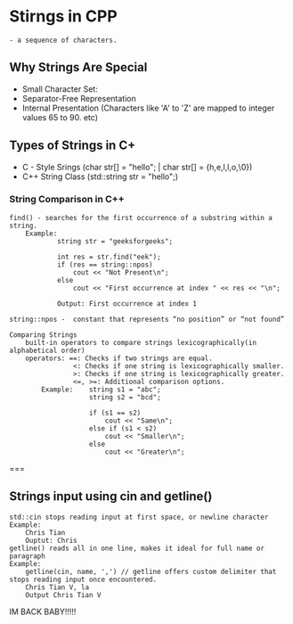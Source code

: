 # Stirngs in CPP

    - a sequence of characters.

## Why Strings Are Special
- Small Character Set:
- Separator-Free Representation
- Internal Presentation (Characters like 'A' to 'Z' are mapped to integer values 65 to 90. etc)


## Types of Strings in C+
- C - Style Srings (char str[] = "hello"; | char str[] = {h,e,l,l,o,\0})
- C++ String Class (std::string str = "hello";)



### String Comparison in C++ 
    find() - searches for the first occurrence of a substring within a string.
        Example:    
                string str = "geeksforgeeks";

                int res = str.find("eek");
                if (res == string::npos)
                    cout << "Not Present\n";
                else
                    cout << "First occurrence at index " << res << "\n"; 
                
                Output: First occurrence at index 1
        
    string::npos -  constant that represents “no position” or “not found”

    Comparing Strings
        built-in operators to compare strings lexicographically(in alphabetical order)
        operators: ==: Checks if two strings are equal.
                    <: Checks if one string is lexicographically smaller.
                    >: Checks if one string is lexicographically greater.
                    <=, >=: Additional comparison options.
            Example:    string s1 = "abc";
                        string s2 = "bcd";

                        if (s1 == s2)
                            cout << "Same\n";
                        else if (s1 < s2)
                            cout << "Smaller\n";
                        else
                            cout << "Greater\n";

===

## Strings input using cin and getline()

    std::cin stops reading input at first space, or newline character
    Example:    
        Chris Tian
        Ouptut: Chris
    getline() reads all in one line, makes it ideal for full name or paragraph
    Example:
        getline(cin, name, ',') // getline offers custom delimiter that stops reading input once encountered.
        Chris Tian V, la
        Output Chris Tian V


IM BACK BABY!!!!!
